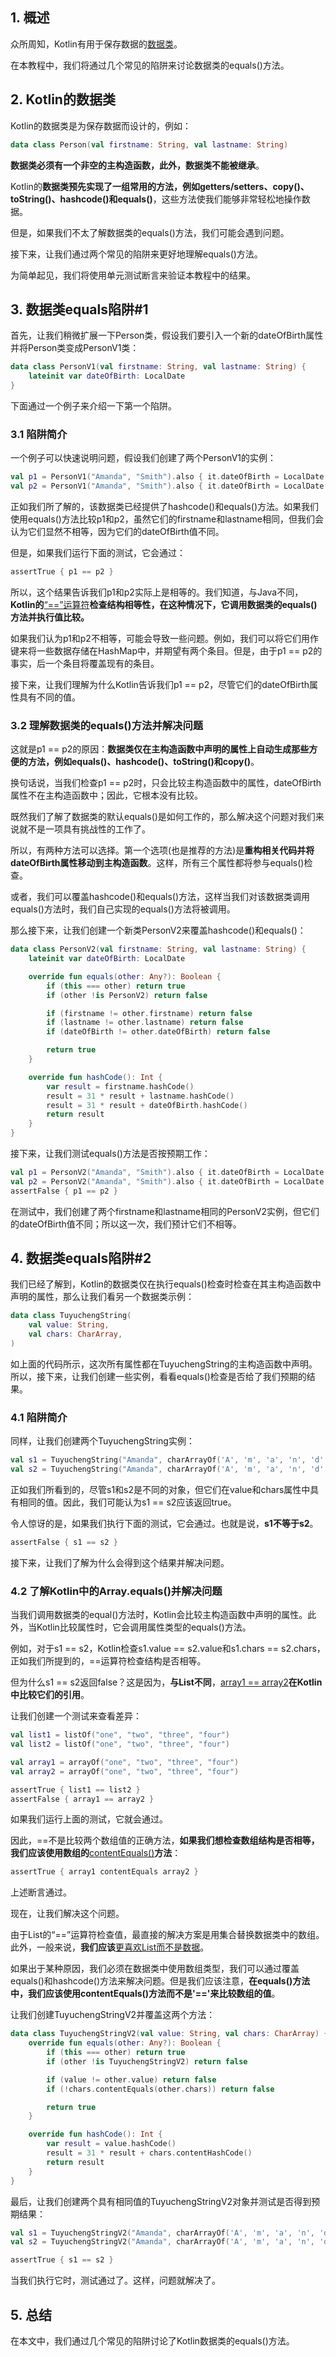 ## 1. 概述

众所周知，Kotlin有用于保存数据的[数据类](../../kotlin-core-lang-oop-1/docs/Kotlin中的数据类.md)。

在本教程中，我们将通过几个常见的陷阱来讨论数据类的equals()方法。

## 2. Kotlin的数据类

Kotlin的数据类是为保存数据而设计的，例如：

```kotlin
data class Person(val firstname: String, val lastname: String)
```

**数据类必须有一个非空的主构造函数，此外，数据类不能被继承**。

Kotlin的**数据类预先实现了一组常用的方法，例如getters/setters、copy()、toString()、hashcode()和equals()**，这些方法使我们能够非常轻松地操作数据。

但是，如果我们不太了解数据类的equals()方法，我们可能会遇到问题。

接下来，让我们通过两个常见的陷阱来更好地理解equals()方法。

为简单起见，我们将使用单元测试断言来验证本教程中的结果。

## 3. 数据类equals陷阱#1

首先，让我们稍微扩展一下Person类，假设我们要引入一个新的dateOfBirth属性并将Person类变成PersonV1类：

```kotlin
data class PersonV1(val firstname: String, val lastname: String) {
    lateinit var dateOfBirth: LocalDate
}
```

下面通过一个例子来介绍一下第一个陷阱。

### 3.1 陷阱简介

一个例子可以快速说明问题，假设我们创建了两个PersonV1的实例：

```kotlin
val p1 = PersonV1("Amanda", "Smith").also { it.dateOfBirth = LocalDate.of(1992, 8, 8) }
val p2 = PersonV1("Amanda", "Smith").also { it.dateOfBirth = LocalDate.of(1976, 11, 18) }
```

正如我们所了解的，该数据类已经提供了hashcode()和equals()方法。如果我们使用equals()方法比较p1和p2，虽然它们的firstname和lastname相同，但我们会认为它们显然不相等，因为它们的dateOfBirth值不同。

但是，如果我们运行下面的测试，它会通过：

```kotlin
assertTrue { p1 == p2 }
```

所以，这个结果告诉我们p1和p2实际上是相等的。我们知道，与Java不同，**Kotlin的**[“==”运算符](https://www.baeldung.com/kotlin/equality-operators)**检查结构相等性，在这种情况下，它调用数据类的equals()方法并执行值比较。**

如果我们认为p1和p2不相等，可能会导致一些问题。例如，我们可以将它们用作键来将一些数据存储在HashMap中，并期望有两个条目。但是，由于p1 == p2的事实，后一个条目将覆盖现有的条目。

接下来，让我们理解为什么Kotlin告诉我们p1 == p2，尽管它们的dateOfBirth属性具有不同的值。

### 3.2 理解数据类的equals()方法并解决问题

这就是p1 == p2的原因：**数据类仅在主构造函数中声明的属性上自动生成那些方便的方法，例如equals()、hashcode()、toString()和copy()**。

换句话说，当我们检查p1 == p2时，只会比较主构造函数中的属性，dateOfBirth属性不在主构造函数中；因此，它根本没有比较。

既然我们了解了数据类的默认equals()是如何工作的，那么解决这个问题对我们来说就不是一项具有挑战性的工作了。

所以，有两种方法可以选择。第一个选项(也是推荐的方法)是**重构相关代码并将dateOfBirth属性移动到主构造函数**。这样，所有三个属性都将参与equals()检查。

或者，我们可以覆盖hashcode()和equals()方法，这样当我们对该数据类调用equals()方法时，我们自己实现的equals()方法将被调用。

那么接下来，让我们创建一个新类PersonV2来覆盖hashcode()和equals()：

```kotlin
data class PersonV2(val firstname: String, val lastname: String) {
    lateinit var dateOfBirth: LocalDate

    override fun equals(other: Any?): Boolean {
        if (this === other) return true
        if (other !is PersonV2) return false

        if (firstname != other.firstname) return false
        if (lastname != other.lastname) return false
        if (dateOfBirth != other.dateOfBirth) return false

        return true
    }

    override fun hashCode(): Int {
        var result = firstname.hashCode()
        result = 31 * result + lastname.hashCode()
        result = 31 * result + dateOfBirth.hashCode()
        return result
    }
}
```

接下来，让我们测试equals()方法是否按预期工作：

```kotlin
val p1 = PersonV2("Amanda", "Smith").also { it.dateOfBirth = LocalDate.of(1992, 8, 8) }
val p2 = PersonV2("Amanda", "Smith").also { it.dateOfBirth = LocalDate.of(1976, 11, 18) }
assertFalse { p1 == p2 }
```

在测试中，我们创建了两个firstname和lastname相同的PersonV2实例，但它们的dateOfBirth值不同；所以这一次，我们预计它们不相等。

## 4. 数据类equals陷阱#2

我们已经了解到，Kotlin的数据类仅在执行equals()检查时检查在其主构造函数中声明的属性，那么让我们看另一个数据类示例：

```kotlin
data class TuyuchengString(
    val value: String,
    val chars: CharArray,
)
```

如上面的代码所示，这次所有属性都在TuyuchengString的主构造函数中声明。所以，接下来，让我们创建一些实例，看看equals()检查是否给了我们预期的结果。

### 4.1 陷阱简介

同样，让我们创建两个TuyuchengString实例：

```kotlin
val s1 = TuyuchengString("Amanda", charArrayOf('A', 'm', 'a', 'n', 'd', 'a'))
val s2 = TuyuchengString("Amanda", charArrayOf('A', 'm', 'a', 'n', 'd', 'a'))
```

正如我们所看到的，尽管s1和s2是不同的对象，但它们在value和chars属性中具有相同的值。因此，我们可能认为s1 == s2应该返回true。

令人惊讶的是，如果我们执行下面的测试，它会通过。也就是说，**s1不等于s2**。

```kotlin
assertFalse { s1 == s2 }
```

接下来，让我们了解为什么会得到这个结果并解决问题。

### 4.2 了解Kotlin中的Array.equals()并解决问题

当我们调用数据类的equal()方法时，Kotlin会比较主构造函数中声明的属性。此外，当Kotlin比较属性时，它会调用属性类型的equals()方法。

例如，对于s1 == s2，Kotlin检查s1.value == s2.value和s1.chars == s2.chars，正如我们所提到的，==运算符检查结构是否相等。

但为什么s1 == s2返回false？这是因为，**与List不同**，[array1 == array2](https://www.baeldung.com/kotlin/comparing-arrays#equality)**在Kotlin中比较它们的引用**。 

让我们创建一个测试来查看差异：

```kotlin
val list1 = listOf("one", "two", "three", "four")
val list2 = listOf("one", "two", "three", "four")

val array1 = arrayOf("one", "two", "three", "four")
val array2 = arrayOf("one", "two", "three", "four")

assertTrue { list1 == list2 }
assertFalse { array1 == array2 }
```

如果我们运行上面的测试，它就会通过。

因此，==不是比较两个数组值的正确方法，**如果我们想检查数组结构是否相等，我们应该使用数组的**[contentEquals()](https://www.baeldung.com/kotlin/comparing-arrays#contentEquals)**方法**：

```kotlin
assertTrue { array1 contentEquals array2 }
```

上述断言通过。

现在，让我们解决这个问题。

由于List的“==”运算符检查值，最直接的解决方案是用集合替换数据类中的数组。此外，一般来说，**我们应该**[更喜欢List而不是数据](https://www.baeldung.com/kotlin/convert-list-to-array#preferring-lists-over-arrays)。

如果出于某种原因，我们必须在数据类中使用数组类型，我们可以通过覆盖equals()和hashcode()方法来解决问题。但是我们应该注意，**在equals()方法中，我们应该使用contentEquals()方法而不是'=='来比较数组的值**。

让我们创建TuyuchengStringV2并覆盖这两个方法：

```kotlin
data class TuyuchengStringV2(val value: String, val chars: CharArray) {
    override fun equals(other: Any?): Boolean {
        if (this === other) return true
        if (other !is TuyuchengStringV2) return false

        if (value != other.value) return false
        if (!chars.contentEquals(other.chars)) return false

        return true
    }

    override fun hashCode(): Int {
        var result = value.hashCode()
        result = 31 * result + chars.contentHashCode()
        return result
    }
}
```

最后，让我们创建两个具有相同值的TuyuchengStringV2对象并测试是否得到预期结果：

```kotlin
val s1 = TuyuchengStringV2("Amanda", charArrayOf('A', 'm', 'a', 'n', 'd', 'a'))
val s2 = TuyuchengStringV2("Amanda", charArrayOf('A', 'm', 'a', 'n', 'd', 'a'))

assertTrue { s1 == s2 }
```

当我们执行它时，测试通过了。这样，问题就解决了。

## 5. 总结

在本文中，我们通过几个常见的陷阱讨论了Kotlin数据类的equals()方法。